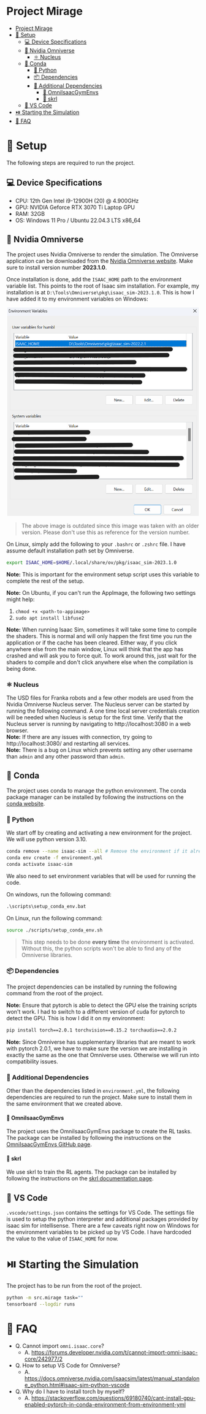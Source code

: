 # Project Mirage

- [Project Mirage](#project-mirage)
- [🧪 Setup](#-setup)
  - [💻 Device Specifications](#-device-specifications)
  - [🦾 Nvidia Omniverse](#-nvidia-omniverse)
    - [⚛️ Nucleus](#️-nucleus)
  - [🌿 Conda](#-conda)
    - [🐍 Python](#-python)
    - [📦 Dependencies](#-dependencies)
    - [🔼 Additional Dependencies](#-additional-dependencies)
      - [🥇 OmniIsaacGymEnvs](#-omniisaacgymenvs)
      - [🥇 skrl](#-skrl)
  - [📂 VS Code](#-vs-code)
- [⏯️ Starting the Simulation](#️-starting-the-simulation)
- [📝 FAQ](#-faq)

# 🧪 Setup

The following steps are required to run the project.

## 💻 Device Specifications

- CPU: 12th Gen Intel i9-12900H (20) @ 4.900GHz
- GPU: NVIDIA Geforce RTX 3070 Ti Laptop GPU
- RAM: 32GB
- OS: Windows 11 Pro / Ubuntu 22.04.3 LTS x86_64

## 🦾 Nvidia Omniverse

The project uses Nvidia Omniverse to render the simulation. The Omniverse application can be downloaded from the [Nvidia Omniverse website](https://www.nvidia.com/en-us/design-visualization/omniverse/). Make sure to install version number **2023.1.0**.

Once installation is done, add the `ISAAC_HOME` path to the environment variable list. This points to the root of Isaac sim installation. For example, my installation is at `D:\Tools\Omniverse\pkg\isaac_sim-2023.1.0`. This is how I have added it to my environment variables on Windows:

<center>
<img src="./docs/images/env_vars.png" alt="Environment Variables" width="500"/>
</center>

> The above image is outdated since this image was taken with an older version. Please don't use this as reference for the version number.

On Linux, simply add the following to your `.bashrc` or `.zshrc` file. I have assume default installation path set by Omniverse.

```bash
export ISAAC_HOME=$HOME/.local/share/ov/pkg/isaac_sim-2023.1.0
```

**Note:** This is important for the environment setup script uses this variable to complete the rest of the setup.

**Note:** On Ubuntu, if you can't run the AppImage, the following two settings might help:

1. `chmod +x <path-to-appimage>`
2. `sudo apt install libfuse2`

**Note:** When running Isaac Sim, sometimes it will take some time to compile the shaders. This is normal and will only happen the first time you run the application or if the cache has been cleared. Either way, if you click anywhere else from the main window, Linux will think that the app has crashed and will ask you to force quit. To work around this, just wait for the shaders to compile and don't click anywhere else when the compilation is being done.

### ⚛️ Nucleus

The USD files for Franka robots and a few other models are used from the Nvidia Omniverse Nucleus server. The Nucleus server can be started by running the following command. A one time local server credentials creation will be needed when Nucleus is setup for the first time.
Verify that the Nucleus server is running by navigating to http://localhost:3080 in a web browser.  
**Note:** If there are any issues with connection, try going to http://localhost:3080/ and restarting all services.  
**Note:** There is a bug on Linux which prevents setting any other username than `admin` and any other password than `admin`.

## 🌿 Conda

The project uses conda to manage the python environment. The conda package manager can be installed by following the instructions on the [conda website](https://docs.conda.io/projects/conda/en/latest/user-guide/install/).

### 🐍 Python

We start off by creating and activating a new environment for the project. We will use python version 3.10.

```bash
conda remove --name isaac-sim --all # Remove the environment if it already exists
conda env create -f environment.yml
conda activate isaac-sim
```

We also need to set environment variables that will be used for running the code.

On windows, run the following command:

```cmd
.\scripts\setup_conda_env.bat
```

On Linux, run the following command:

```bash
source ./scripts/setup_conda_env.sh
```

> This step needs to be done **every time** the environment is activated. Without this, the python scripts won't be able to find any of the Omniverse libraries.

### 📦 Dependencies

The project dependencies can be installed by running the following command from the root of the project.

**Note:** Ensure that pytorch is able to detect the GPU else the training scripts won't work. I had to switch to a different version of cuda for pytorch to detect the GPU. This is how I did it on my environment:

```bash
pip install torch==2.0.1 torchvision==0.15.2 torchaudio==2.0.2
```

**Note:** Since Omniverse has supplementary libraries that are meant to work with pytorch 2.0.1, we have to make sure the version we are installing in exactly the same as the one that Omniverse uses. Otherwise we will run into compatibility issues.

### 🔼 Additional Dependencies

Other than the dependencies listed in `environment.yml`, the following dependencies are required to run the project. Make sure to install them in the same environment that we created above.

#### 🥇 OmniIsaacGymEnvs

The project uses the OmniIsaacGymEnvs package to create the RL tasks. The package can be installed by following the instructions on the [OmniIsaacGymEnvs GitHub page](https://github.com/NVIDIA-Omniverse/OmniIsaacGymEnvs).

#### 🥇 skrl

We use skrl to train the RL agents. The package can be installed by following the instructions on the [skrl documentation page](https://skrl.readthedocs.io/en/latest/intro/installation.html#python-package-index-pypi).

## 📂 VS Code

`.vscode/settings.json` contains the settings for VS Code. The settings file is used to setup the python interpreter and additional packages provided by isaac sim for intellisense. There are a few caveats right now on Windows for the environment variables to be picked up by VS Code. I have hardcoded the value to the value of `ISAAC_HOME` for now.

# ⏯️ Starting the Simulation

The project has to be run from the root of the project.

```bash
python -m src.mirage task=""
tensorboard --logdir runs
```

# 📝 FAQ

- Q. Cannot import `omni.isaac.core`?
  - A. https://forums.developer.nvidia.com/t/cannot-import-omni-isaac-core/242977/2
- Q. How to setup VS Code for Omniverse?
  - A. https://docs.omniverse.nvidia.com/isaacsim/latest/manual_standalone_python.html#isaac-sim-python-vscode
- Q. Why do I have to install torch by myself?
  - A. https://stackoverflow.com/questions/69180740/cant-install-gpu-enabled-pytorch-in-conda-environment-from-environment-yml
